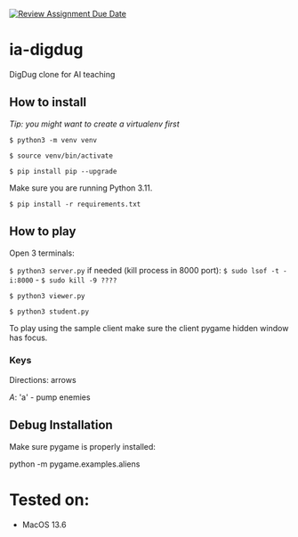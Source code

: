 [![Review Assignment Due Date](https://classroom.github.com/assets/deadline-readme-button-24ddc0f5d75046c5622901739e7c5dd533143b0c8e959d652212380cedb1ea36.svg)](https://classroom.github.com/a/yvOMUkkU)
# ia-digdug
DigDug clone for AI teaching

## How to install

*Tip: you might want to create a virtualenv first*

`$ python3 -m venv venv`

`$ source venv/bin/activate`

`$ pip install pip --upgrade`

Make sure you are running Python 3.11.

`$ pip install -r requirements.txt`

## How to play

Open 3 terminals:

`$ python3 server.py`   if needed (kill process in 8000 port):   `$ sudo lsof -t -i:8000`   -   `$ sudo kill -9 ????`

`$ python3 viewer.py`

`$ python3 student.py`

To play using the sample client make sure the client pygame hidden window has focus.

### Keys

Directions: arrows

*A*: 'a' - pump enemies

## Debug Installation

Make sure pygame is properly installed:

python -m pygame.examples.aliens

# Tested on:
- MacOS 13.6

